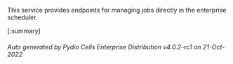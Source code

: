 






This service provides endpoints for managing jobs directly in the enterprise scheduler.

[:summary]

###### Auto generated by Pydio Cells Enterprise Distribution v4.0.2-rc1 on 21-Oct-2022
